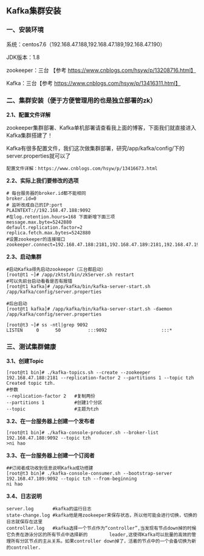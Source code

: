 ## Kafka集群安装

### 一、安装环境

系统：centos7.6（192.168.47.188,192.168.47.189,192.168.47.190）

JDK版本：1.8

zookeeper：三台 【参考 https://www.cnblogs.com/hsyw/p/13208716.html】

Kafka：三台【参考 https://www.cnblogs.com/hsyw/p/13416311.html】

### 二、集群安装（便于方便管理用的也是独立部署的zk）

**2.1、配置文件详解**

​		zookeeper集群部署、Kafka单机部署请查看我上面的博客，下面我们就直接进入Kafka集群搭建了！

​		Kafka有很多配置文件，我们这次做集群部署，研究/app/kafka/config/下的server.properties就可以了

```
配置文件详解：https://www.cnblogs.com/hsyw/p/13416673.html
```

**2.2、实际上我们要修改的选项**

```
# 每台服务器的broker.id都不能相同
broker.id=0  
# 监听改成自己的IP:port
PLAINTEXT://192.168.47.188:9092 
#在log.retention.hours=168 下面新增下面三项
message.max.byte=5242880
default.replication.factor=2
replica.fetch.max.bytes=5242880
#设置zookeeper的连接端口
zookeeper.connect=192.168.47.188:2181,192.168.47.189:2181,192.168.47.190:2181
```

**2.3、启动集群**

```shell
#启动Kafka得先启动zookeeper（三台都启动）
[root@t1 ~]# /app/zktst/bin/zkServer.sh restart
#可以先前台启动看看是否有报错
[root@t1 kafka]# /app/kafka/bin/kafka-server-start.sh /app/kafka/config/server.properties 

#后台启动
[root@t1 kafka]# /app/kafka/bin/kafka-server-start.sh -daemon /app/kafka/config/server.properties 

[root@t3 ~]# ss -ntl|grep 9092
LISTEN     0      50          :::9092                    :::*        
```

### 三、测试集群健康

**3.1、创建Topic**

```shell
[root@t1 bin]# ./kafka-topics.sh --create --zookeeper 192.168.47.188:2181 --replication-factor 2 --partitions 1 --topic tzh
Created topic tzh.
#参数
--replication-factor 2   #复制两份
--partitions 1			 #创建1个分区
--topic 				 #主题为tzh
```

**3.2、在一台服务器上创建一个发布者**

```
[root@t1 bin]# ./kafka-console-producer.sh --broker-list 192.168.47.188:9092 --topic tzh
>ni hao
```

**3.3、在一台服务器上创建一个订阅者**

```shell
##订阅者成功收到信息说明Kafka成功搭建
[root@t3 bin]# ./kafka-console-consumer.sh --bootstrap-server 192.168.47.189:9092 --topic tzh --from-beginning
ni hao
```

**3.4、日志说明**

```
server.log 		 #kafka的运行日志
state-change.log #kafka他是用zookeeper来保存状态，所以他可能会进行切换，切换的日志就保存在这里
controller.log 	 #kafka选择一个节点作为“controller”,当发现有节点down掉的时候它负责在游泳分区的所有节点中选择新的		leader,这使得Kafka可以批量的高效的管理所有分区节点的主从关系。如果controller down掉了，活着的节点中的一个会备切换为新的controller.
```
